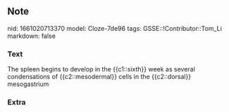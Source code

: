 ## Note
nid: 1661020713370
model: Cloze-7de96
tags: GSSE::!Contributor::Tom_Li
markdown: false

### Text
<div>
  The spleen begins to develop in the {{c1::sixth}} week as several
  condensations of {{c2::mesodermal}} cells in the {{c2::dorsal}}
  mesogastrium
</div>

### Extra

